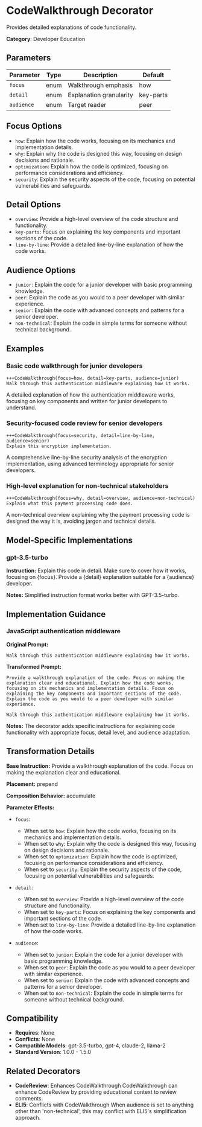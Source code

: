 # CodeWalkthrough Decorator

Provides detailed explanations of code functionality.

**Category**: Developer Education

## Parameters

| Parameter | Type | Description | Default |
|-----------|------|-------------|--------|
| `focus` | enum | Walkthrough emphasis | how |
| `detail` | enum | Explanation granularity | key-parts |
| `audience` | enum | Target reader | peer |

## Focus Options

- `how`: Explain how the code works, focusing on its mechanics and implementation details.
- `why`: Explain why the code is designed this way, focusing on design decisions and rationale.
- `optimization`: Explain how the code is optimized, focusing on performance considerations and efficiency.
- `security`: Explain the security aspects of the code, focusing on potential vulnerabilities and safeguards.

## Detail Options

- `overview`: Provide a high-level overview of the code structure and functionality.
- `key-parts`: Focus on explaining the key components and important sections of the code.
- `line-by-line`: Provide a detailed line-by-line explanation of how the code works.

## Audience Options

- `junior`: Explain the code for a junior developer with basic programming knowledge.
- `peer`: Explain the code as you would to a peer developer with similar experience.
- `senior`: Explain the code with advanced concepts and patterns for a senior developer.
- `non-technical`: Explain the code in simple terms for someone without technical background.

## Examples

### Basic code walkthrough for junior developers

```
+++CodeWalkthrough(focus=how, detail=key-parts, audience=junior)
Walk through this authentication middleware explaining how it works.
```

A detailed explanation of how the authentication middleware works, focusing on key components and written for junior developers to understand.

### Security-focused code review for senior developers

```
+++CodeWalkthrough(focus=security, detail=line-by-line, audience=senior)
Explain this encryption implementation.
```

A comprehensive line-by-line security analysis of the encryption implementation, using advanced terminology appropriate for senior developers.

### High-level explanation for non-technical stakeholders

```
+++CodeWalkthrough(focus=why, detail=overview, audience=non-technical)
Explain what this payment processing code does.
```

A non-technical overview explaining why the payment processing code is designed the way it is, avoiding jargon and technical details.

## Model-Specific Implementations

### gpt-3.5-turbo

**Instruction:** Explain this code in detail. Make sure to cover how it works, focusing on {focus}. Provide a {detail} explanation suitable for a {audience} developer.

**Notes:** Simplified instruction format works better with GPT-3.5-turbo.


## Implementation Guidance

### JavaScript authentication middleware

**Original Prompt:**
```
Walk through this authentication middleware explaining how it works.
```

**Transformed Prompt:**
```
Provide a walkthrough explanation of the code. Focus on making the explanation clear and educational. Explain how the code works, focusing on its mechanics and implementation details. Focus on explaining the key components and important sections of the code. Explain the code as you would to a peer developer with similar experience.

Walk through this authentication middleware explaining how it works.
```

**Notes:** The decorator adds specific instructions for explaining code functionality with appropriate focus, detail level, and audience adaptation.

## Transformation Details

**Base Instruction:** Provide a walkthrough explanation of the code. Focus on making the explanation clear and educational.

**Placement:** prepend

**Composition Behavior:** accumulate

**Parameter Effects:**

- `focus`:
  - When set to `how`: Explain how the code works, focusing on its mechanics and implementation details.
  - When set to `why`: Explain why the code is designed this way, focusing on design decisions and rationale.
  - When set to `optimization`: Explain how the code is optimized, focusing on performance considerations and efficiency.
  - When set to `security`: Explain the security aspects of the code, focusing on potential vulnerabilities and safeguards.

- `detail`:
  - When set to `overview`: Provide a high-level overview of the code structure and functionality.
  - When set to `key-parts`: Focus on explaining the key components and important sections of the code.
  - When set to `line-by-line`: Provide a detailed line-by-line explanation of how the code works.

- `audience`:
  - When set to `junior`: Explain the code for a junior developer with basic programming knowledge.
  - When set to `peer`: Explain the code as you would to a peer developer with similar experience.
  - When set to `senior`: Explain the code with advanced concepts and patterns for a senior developer.
  - When set to `non-technical`: Explain the code in simple terms for someone without technical background.

## Compatibility

- **Requires**: None
- **Conflicts**: None
- **Compatible Models**: gpt-3.5-turbo, gpt-4, claude-2, llama-2
- **Standard Version**: 1.0.0 - 1.5.0

## Related Decorators

- **CodeReview**: Enhances CodeWalkthrough CodeWalkthrough can enhance CodeReview by providing educational context to review comments.
- **ELI5**: Conflicts with CodeWalkthrough When audience is set to anything other than 'non-technical', this may conflict with ELI5's simplification approach.
